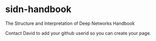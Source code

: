 # sidn-handbook
The Structure and Interpretation of Deep Networks Handbook

Contact David to add your github userid so you can create your page.
